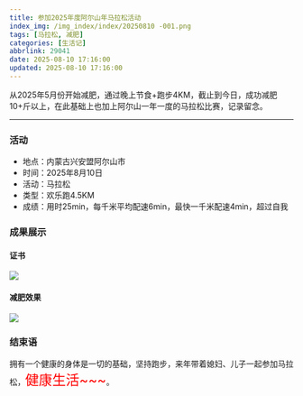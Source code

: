 ```yaml
---
title: 参加2025年度阿尔山年马拉松活动
index_img: /img_index/index/20250810 -001.png
tags: [马拉松, 减肥]
categories: [生活记]
abbrlink: 29041
date: 2025-08-10 17:16:00
updated: 2025-08-10 17:16:00
---
```


从2025年5月份开始减肥，通过晚上节食+跑步4KM，截止到今日，成功减肥10+斤以上，在此基础上也加上阿尔山一年一度的马拉松比赛，记录留念。

<!-- more -->


<hr />

### 活动

- 地点：内蒙古兴安盟阿尔山市
- 时间：2025年8月10日
- 活动：马拉松
- 类型：欢乐跑4.5KM
- 成绩：用时25min，每千米平均配速6min，最快一千米配速4min，超过自我



### 成果展示

#### 证书

![](zhengshu.jpg)

#### 减肥效果

![](jianfei.jpg)

### 结束语

拥有一个健康的身体是一切的基础，坚持跑步，来年带着媳妇、儿子一起参加马拉松，<font color='red' size=5.0>健康生活~~~</font>。